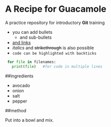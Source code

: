 # A Recipe for Guacamole
A practice repository for introductory **Git** training

- you can add bullets
  - and sub-bullets
- [and links](https://bio-it.embl.de)
- _italics_ and ~~strikethrough~~ is also possible
- `code can be highlighted with backticks`

```Python
 for file in filenames:
   print(file)   #for code in multiple lines
```

##ingredients

- avocado
- onion
- salt
- pepper

##method

Put into a bowl and mix.
